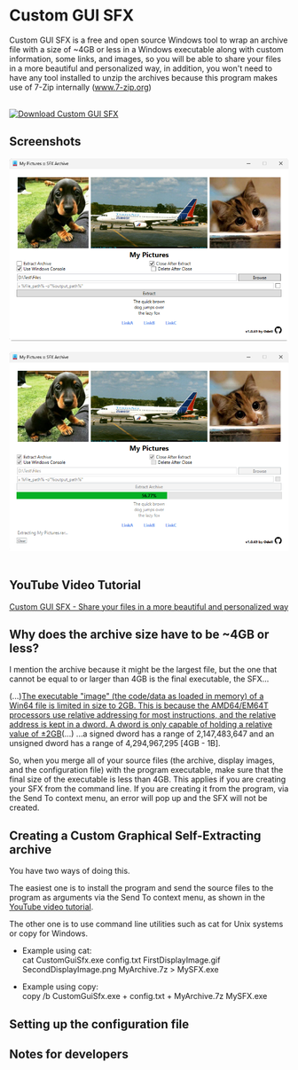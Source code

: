 # Custom GUI SFX
Custom GUI SFX is a free and open source Windows tool to wrap an archive file with a size of ~4GB or less in a Windows executable along with custom information, some links, and images, so you will be able to share your files in a more beautiful and personalized way, in addition, you won't need to have any tool installed to unzip the archives because this program makes use of 7-Zip internally (www.7-zip.org)

<br/>
<a href='https://custom-gui-sfx.en.uptodown.com/windows' title='Download Custom GUI SFX' >
  <img src='https://stc.utdstc.com/img/mediakit/download-gio-big-b.png' alt='Download Custom GUI SFX'>
</a>
</br>

## Screenshots
![](screenshots/Screenshot.png)<br/><br/>
![](screenshots/Screenshot%20-%20Extracting.png)
<br/><br/>

## YouTube Video Tutorial
[Custom GUI SFX - Share your files in a more beautiful and personalized way](https://www.youtube.com/watch?v=)

## Why does the archive size have to be ~4GB or less?
I mention the archive because it might be the largest file, but the one that cannot be equal to or larger than 4GB is the final executable, the SFX…

(...)[The executable "image" (the code/data as loaded in memory) of a Win64 file is limited in size to 2GB. This is because the AMD64/EM64T processors use relative addressing for most instructions, and the relative address is kept in a dword. A dword is only capable of holding a relative value of ±2GB](http://www.godevtool.com/GoasmHelp/64bits.htm#diffe)(...)
...a signed dword has a range of 2,147,483,647 and an unsigned dword has a range of 4,294,967,295 [4GB - 1B].

So, when you merge all of your source files (the archive, display images, and the configuration file) with the program executable, make sure that the final size of the executable is less than 4GB. This applies if you are creating your SFX from the command line. If you are creating it from the program, via the Send To context menu, an error will pop up and the SFX will not be created.

## Creating a Custom Graphical Self-Extracting archive
You have two ways of doing this.

The easiest one is to install the program and send the source files to the program as arguments via the Send To context menu, as shown in the [YouTube video tutorial](https://www.youtube.com/watch?v=).

The other one is to use command line utilities such as cat for Unix systems or copy for Windows.

- Example using cat:<br/>
	cat CustomGuiSfx.exe config.txt FirstDisplayImage.gif SecondDisplayImage.png MyArchive.7z > MySFX.exe
	
- Example using copy:<br/>
	copy /b CustomGuiSfx.exe + config.txt + MyArchive.7z MySFX.exe

## Setting up the configuration file
## Notes for developers
